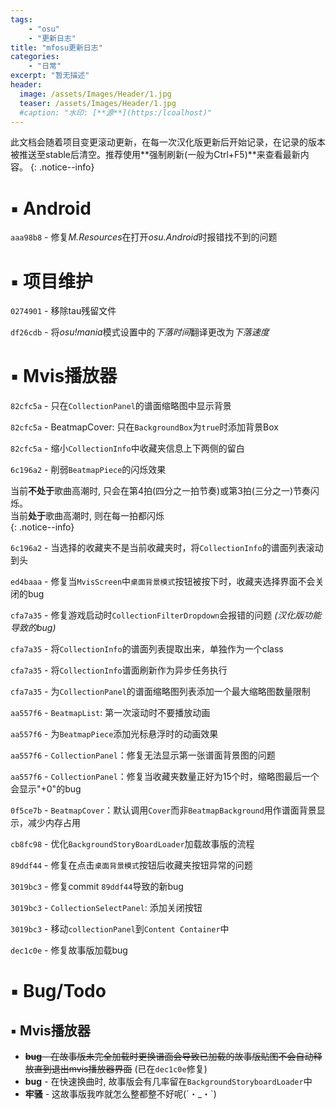 ```yaml
---
tags:
    - "osu"
    - "更新日志"
title: "mfosu更新日志"
categories:
    - "日常"
excerpt: "暂无描述"
header:
  image: /assets/Images/Header/1.jpg
  teaser: /assets/Images/Header/1.jpg
  #caption: "水印: [**源**](https:/lcoalhost)"
---
```

此文档会随着项目变更滚动更新，在每一次汉化版更新后开始记录，在记录的版本被推送至stable后清空。推荐使用**强制刷新(一般为Ctrl+F5)**来查看最新内容。
{: .notice--info}

# **▪ Android**

`aaa98b8` - 修复*M.Resources*在打开*osu.Android*时报错找不到的问题

# **▪ 项目维护**

`0274901` - 移除tau残留文件

`df26cdb` - 将*osu!mania*模式设置中的*下落时间*翻译更改为*下落速度*

# **▪ Mvis播放器**

`82cfc5a` - 只在`CollectionPanel`的谱面缩略图中显示背景

`82cfc5a` - BeatmapCover: 只在`BackgroundBox`为`true`时添加背景Box

`82cfc5a` - 缩小`CollectionInfo`中收藏夹信息上下两侧的留白

`6c196a2` - 削弱`BeatmapPiece`的闪烁效果

<div>
当前<b>不处于</b>歌曲高潮时, 只会在第4拍(四分之一拍节奏)或第3拍(三分之一)节奏闪烁。<br/>
当前<b>处于</b>歌曲高潮时, 则在每一拍都闪烁
</div>
{: .notice--info}

`6c196a2` - 当选择的收藏夹不是当前收藏夹时，将`CollectionInfo`的谱面列表滚动到头

`ed4baaa` - 修复当`MvisScreen`中`桌面背景模式`按钮被按下时，收藏夹选择界面不会关闭的bug

`cfa7a35` - 修复游戏启动时`CollectionFilterDropdown`会报错的问题 *(汉化版功能导致的bug)*

`cfa7a35` - 将`CollectionInfo`的谱面列表提取出来，单独作为一个class

`cfa7a35` - 将`CollectionInfo`谱面刷新作为异步任务执行

`cfa7a35` - 为`CollectionPanel`的谱面缩略图列表添加一个最大缩略图数量限制

`aa557f6` - `BeatmapList`: 第一次滚动时不要播放动画

`aa557f6` - 为`BeatmapPiece`添加光标悬浮时的动画效果

`aa557f6` - `CollectionPanel`：修复无法显示第一张谱面背景图的问题

`aa557f6` - `CollectionPanel`：修复当收藏夹数量正好为15个时，缩略图最后一个会显示"+0"的bug

`0f5ce7b` - `BeatmapCover`：默认调用`Cover`而非`BeatmapBackground`用作谱面背景显示，减少内存占用

`cb8fc98` - 优化`BackgroundStoryBoardLoader`加载故事版的流程

`89ddf44` - 修复在点击`桌面背景模式`按钮后收藏夹按钮异常的问题

`3019bc3` - 修复commit `89ddf44`导致的新bug

`3019bc3` - `CollectionSelectPanel`: 添加关闭按钮

`3019bc3` - 移动`collectionPanel`到`Content Container`中

`dec1c0e` - 修复故事版加载bug

# **▪ Bug/Todo**

## **▪ Mvis播放器**
- ~~**bug** - 在故事版未完全加载时更换谱面会导致已加载的故事版贴图不会自动释放直到退出mvis播放器界面~~ (已在`dec1c0e`修复)
- **bug** - 在快速换曲时, 故事版会有几率留在`BackgroundStoryboardLoader`中
- **牢骚** - 这故事版我咋就怎么整都整不好呢(´・_・`)